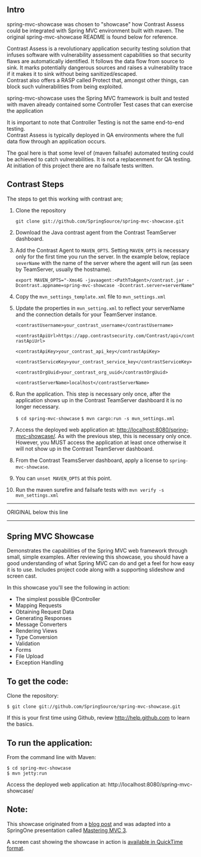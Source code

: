 Intro
------
spring-mvc-showcase was chosen to "showcase" how Contrast Assess could be integrated with Spring MVC environment built with maven.
The original spring-mvc-showcase README is found below for reference.

Contrast Assess is a revolutionary application security testing solution that infuses software with vulnerability assessment capabilities so that security flaws are automatically identified.
It follows the data flow from source to sink.  It marks potentially dangerous sources and raises a vulnerability trace if it makes it to sink without being sanitized/escaped.  
Contrast also offers a RASP called Protect that, amongst other things, can block such vulnerabilities from being exploited.

spring-mvc-showcase
        uses the Spring MVC framework
        is built and tested with maven
        already contained some Controller Test cases that can exercise the application  

It is important to note that Controller Testing is not the same end-to-end testing.  
Contrast Assess is typically deployed in QA environments where the full data flow through an application occurs. 

The goal here is that some level of (maven failsafe) automated testing could be achieved to catch vulnerabilities.
It is not a replacenment for QA testing.
At initiation of this project there are no failsafe tests written.


Contrast Steps
--------------
The steps to get this working with contrast are;

1. Clone the repository

    `git clone git://github.com/SpringSource/spring-mvc-showcase.git`

2. Download the Java contrast agent from the Contrast TeamServer dashboard.
3. Add the Contrast Agent to `MAVEN_OPTS`. Setting `MAVEN_OPTS` is necessary only for the first time you run the server. In the example below, replace `severName` with the name of the server where the agent will run (as seen by TeamServer, usually the hostname).

    `export MAVEN_OPTS="-Xms4G -javaagent:<PathToAgent>/contrast.jar -Dcontrast.appname=spring-mvc-showcase -Dcontrast.server=serverName"`

4. Copy the `mvn_settings_template.xml` file to `mvn_settings.xml`

5. Update the properties in `mvn_setting.xml` to reflect your serverName and the connection details for your TeamServer instance.

    `<contrastUsername>your_contrast_username</contrastUsername>`

    `<contrastApiUrl>https://app.contrastsecurity.com/Contrast/api</contrastApiUrl>`

    `<contrastApiKey>your_contrast_api_key</contrastApiKey>`

    `<contrastServiceKey>your_contrast_service_key</contrastServiceKey>`

    `<contrastOrgUuid>your_contrast_org_uuid</contrastOrgUuid>`

    `<contrastServerName>localhost</contrastServerName>`

6. Run the application. This step is necessary only once, after the application shows up in the Contrast TeamServer dashboard it is no longer necessary.

    `$ cd spring-mvc-showcase`
    `$ mvn cargo:run -s mvn_settings.xml`

7. Access the deployed web application at: [http://localhost:8080/spring-mvc-showcase/](http://localhost:8080/spring-mvc-showcase/). As with the previous step, this is necessary only once. However, you MUST access the application at least once otherwise it will not show up in the Contrast TeamServer dashboard.
8. From the Contrast TeamsServer dashboard, apply a license to `spring-mvc-showcase`.
9. You can `unset MAVEN_OPTS` at this point.
10. Run the maven surefire and failsafe tests with `mvn verify -s mvn_settings.xml`

________________________
ORIGINAL below this line
________________________

Spring MVC Showcase
-------------------
Demonstrates the capabilities of the Spring MVC web framework through small, simple examples.
After reviewing this showcase, you should have a good understanding of what Spring MVC can do and get a feel for how easy it is to use.
Includes project code along with a supporting slideshow and screen cast.

In this showcase you'll see the following in action:

* The simplest possible @Controller
* Mapping Requests
* Obtaining Request Data
* Generating Responses
* Message Converters
* Rendering Views
* Type Conversion
* Validation
* Forms
* File Upload
* Exception Handling

To get the code:
-------------------
Clone the repository:

    $ git clone git://github.com/SpringSource/spring-mvc-showcase.git

If this is your first time using Github, review http://help.github.com to learn the basics.

To run the application:
-------------------	
From the command line with Maven:

    $ cd spring-mvc-showcase
    $ mvn jetty:run 

Access the deployed web application at: http://localhost:8080/spring-mvc-showcase/

Note:
-------------------

This showcase originated from a [blog post](http://blog.springsource.com/2010/07/22/spring-mvc-3-showcase/) and was adapted into a SpringOne presentation called [Mastering MVC 3](http://www.infoq.com/presentations/Mastering-Spring-MVC-3).

A screen cast showing the showcase in action is [available in QuickTime format](http://s3.springsource.org/MVC/mvc-showcase-screencast.mov).
